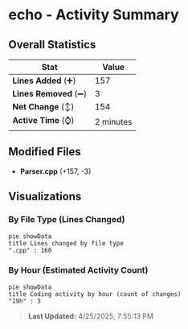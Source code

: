 # echo - Activity Summary 

## Overall Statistics

| Stat                   | Value                                                             |
| ---------------------- | ----------------------------------------------------------------- |
| **Lines Added** (➕)   | 157                                          |
| **Lines Removed** (➖) | 3                                        |
| **Net Change** (↕)    | 154                |
| **Active Time** (⌚)   | 2 minutes |


## Modified Files
- **Parser.cpp** (+157, -3)

## Visualizations

### By File Type (Lines Changed)

```mermaid
pie showData
title Lines changed by file type
".cpp" : 160
```

### By Hour (Estimated Activity Count)

```mermaid
pie showData
title Coding activity by hour (count of changes)
"19h" : 3
```


> **Last Updated:** 4/25/2025, 7:55:13 PM